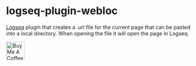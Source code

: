# logseq-plugin-webloc

[Logseq](https://logseq.com/) plugin that creates a .url file for the current page that can be pasted into a local directory. When opening the file it will open the page in Logseq.

<a href="https://www.buymeacoffee.com/freder" target="_blank"><img src="https://cdn.buymeacoffee.com/buttons/v2/default-yellow.png" alt="Buy Me A Coffee" style="height: 50px !important"></a>

